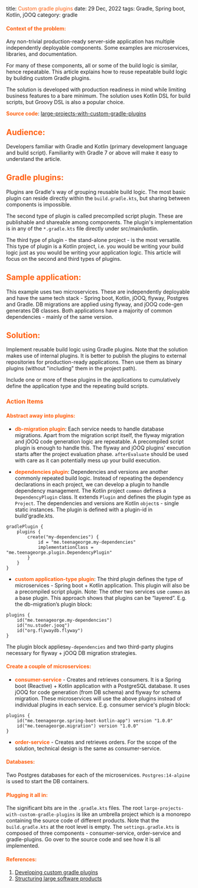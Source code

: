 title: <span style="color:#ff5f0e">Custom gradle plugins</span>
date: 29 Dec, 2022
tags: Gradle, Spring boot, Kotlin, jOOQ
category: gradle

#### <span style="color:#ff5f0e">Context of the problem:
Any non-trivial production-ready server-side application has multiple independently deployable components. Some examples are microservices, libraries, and documentation.

For many of these components, all or some of the build logic is similar, hence repeatable. This article explains how to reuse repeatable build logic by building custom Gradle plugins.

The solution is developed with production readiness in mind while limiting business features to a bare minimum. The solution uses Kotlin DSL for build scripts, but Groovy DSL is also a popular choice.

**<span style="color:#ff5f0e">Source code</span>**: [large-projects-with-custom-gradle-plugins](https://github.com/teenageorge/large-projects-with-custom-gradle-plugins)

## <span style="color:#ff5f0e">Audience:</span>
Developers familiar with Gradle and Kotlin (primary development language and build script). Familiarity with Gradle 7 or above will make it easy to understand the article.

## <span style="color:#ff5f0e">Gradle plugins:</span>
Plugins are Gradle's way of grouping reusable build logic.
The most basic plugin can reside directly within the `build.gradle.kts`, but sharing between components is impossible.

The second type of plugin is called precompiled script plugin. These are publishable and shareable among components. The plugin's implementation is in any of the `*.gradle.kts` file directly under src/main/kotlin.

The third type of plugin - the stand-alone project - is the most versatile. This type of plugin is a Kotlin project, i.e. you would be writing your build logic just as you would be writing your application logic.
This article will focus on the second and third types of plugins.

## <span style="color:#ff5f0e">Sample application:</span>
This example uses two microservices.  These are independently deployable and have the same tech stack - Spring boot, Kotlin, jOOQ, flyway, Postgres and Gradle.
DB migrations are applied using flyway, and jOOQ code-gen generates DB classes.
Both applications have a majority of common dependencies - mainly of the same version.
## <span style="color:#ff5f0e">Solution:</span>
Implement reusable build logic using Gradle plugins. Note that the solution makes use of internal plugins. It is better to publish the plugins to external repositories for production-ready applications. Then use them as binary plugins (without "including" them in the project path).

Include one or more of these plugins in the applications to cumulatively define the application type and the repeating build scripts.
### <span style="color:#ff5f0e">Action Items</span>
#### <span style="color:#ff5f0e">Abstract away into plugins:</span>
* **<span style="color:#ff5f0e">db-migration plugin</span>**: Each service needs to handle database migrations. Apart from the migration script itself, the flyway migration and jOOQ code generation logic are repeatable.
   A precompiled script plugin is enough to handle this. The flyway and jOOQ plugins' execution starts after the project evaluation phase.
   `afterEvaluate` should be used with care as it can potentially mess up your build execution.

* **<span style="color:#ff5f0e">dependencies plugin</span>**: Dependencies and versions are another commonly repeated build logic. Instead of repeating the dependency declarations in each project, we can develop a plugin to handle dependency management.
   The Kotlin project `common` defines a `DependencyPlugin` class. It extends `Plugin` and defines the plugin type as `Project`. The dependencies and versions are Kotlin `object`s - single static instances.
   The plugin is defined with a plugin-id in build'gradle.kts.

```
gradlePlugin {
    plugins {
        create("my-dependencies") {
            id = "me.teenageorge.my-dependencies"
            implementationClass = "me.teenageorge.plugin.DependencyPlugin"
        }
    }
}
```
* **<span style="color:#ff5f0e">custom application-type plugin</span>**: The third plugin defines the type of microservices - Spring boot + Kotlin application. This plugin will also be a precompiled script plugin.
   Note: The other two services use `common` as a base plugin. This approach shows that plugins can be “layered”. E.g. the db-migration’s plugin block:
```
plugins {
    id("me.teenageorge.my-dependencies")
    id("nu.studer.jooq")
    id("org.flywaydb.flyway")
}
```

The plugin block applies`my-dependencies` and two third-party plugins necessary for flyway + jOOQ DB migration strategies.

#### <span style="color:#ff5f0e">Create a couple of microservices:</span>
* **<span style="color:#ff5f0e">consumer-service</span>** - Creates and retrieves consumers. It is a Spring boot (Reactive) + Kotlin application with a PostgreSQL database. It uses jOOQ for code generation (from DB schema) and flyway for schema migration.
   These microservices will use the above plugins instead of individual plugins in each service. E.g. consumer service's plugin block:
```
plugins {
    id("me.teenageorge.spring-boot-kotlin-app") version "1.0.0"
    id("me.teenageorge.migration") version "1.0.0"
}
```

* **<span style="color:#ff5f0e">order-service</span>** - Creates and retrieves orders. For the scope of the solution, technical design is the same as consumer-service.
#### <span style="color:#ff5f0e">Databases:</span>
Two Postgres databases for each of the microservices. `Postgres:14-alpine` is used to start the DB containers.

#### <span style="color:#ff5f0e">Plugging it all in:</span>
The significant bits are in the `.gradle.kts` files. The root `large-projects-with-custom-gradle-plugins` is like an umbrella project which is a monorepo containing the source code of different products. Note that the `build.gradle.kts` at the root level is empty. The `settings.gradle.kts` is composed of three components - consumer-service, order-service and gradle-plugins.
Go over to the source code and see how it is all implemented.

#### <span style="color:#ff5f0e">References:</span>
1. [Developing custom gradle plugins](https://docs.gradle.org/current/userguide/custom_plugins.html)
2. [Structuring large software products](https://docs.gradle.org/current/userguide/structuring_software_products.html)